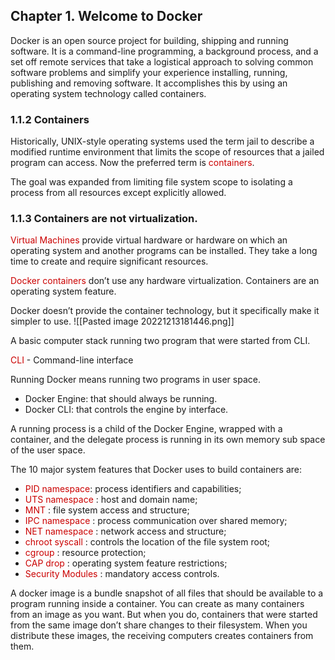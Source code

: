 ## Chapter 1. Welcome to Docker

Docker is an open source project for building, shipping and running software. It is a command-line programming, a background process, and a set off remote services that take a logistical approach to solving common software problems and simplify your experience installing, running, publishing and removing software. It accomplishes this by using an operating system technology called containers.

### 1.1.2 Containers

Historically, UNIX-style operating systems used the term jail to describe a modified runtime environment that limits the scope of resources that a jailed program can access. Now the preferred term is <span style="color:#CB0000">containers</span>.

The goal was expanded from limiting file system scope to isolating a process from all resources except explicitly allowed.

### 1.1.3 Containers are not virtualization.

<span style="color:#CB0000">Virtual Machines </span> provide virtual hardware or hardware on which an operating system and another programs can be installed. They take a long time to create and require significant resources.

<span style = "color: #CB0000"> Docker containers </span> don’t use any hardware virtualization. Containers are an operating system feature.

Docker doesn’t provide the container technology, but it specifically make it simpler to use.
![[Pasted image 20221213181446.png]]

A basic computer stack running two program that were started from CLI.

<span style="color: #CB0000"> CLI </span> - Command-line interface

Running Docker means running two programs in user space.

-   Docker Engine: that should always be running.
-   Docker CLI: that controls the engine by interface.

A running process is a child of the Docker Engine, wrapped with a container, and the delegate process is running in its own memory sub space of the user space.

The 10 major system features that Docker uses to build containers are:
<ul> 
	<li> <span style = "color: #CB0000"> PID  namespace</span>: process identifiers and capabilities; </li>
	<li> <span style = "color: #CB0000"> UTS namespace</span> : host and domain name; </li>
	<li> <span style = "color: #CB0000"> MNT </span>: file system access and structure; </li>
	<li> <span style = "color: #CB0000"> IPC namespace </span>: process communication over shared memory; </li>
	<li> <span style = "color: #CB0000"> NET namespace </span>: network access and structure; </li> 
	<li> <span style = "color: #CB0000"> chroot syscall </span>: controls the location of the file system root; </li>
	<li> <span style = "color: #CB0000"> cgroup </span>: resource protection; </li>
	<li> <span style = "color: #CB0000"> CAP drop </span>: operating system feature restrictions; </li>
	<li> <span style = "color: #CB0000"> Security Modules </span>: mandatory access controls. </li>
</ul>
A docker image is a bundle snapshot of all files that should be available to a program running inside a container. You can create as many containers from an image as you want. But when you do, containers that were started from the same image don’t share changes to their filesystem. When you distribute these images, the receiving computers creates containers from them.